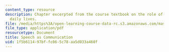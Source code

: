 ```yaml
---
content_type: resource
description: Chapter excerpted from the course textbook on the role of speech in our
  daily lives.
file: /media/https%3A/open-learning-course-data-rc.s3.amazonaws.com/mas-632-conversational-computer-systems-fall-2008/1f5b611497bffc065c78aa5d033a460f_schmandt_txt_ch1.pdf
file_type: application/pdf
resourcetype: Document
title: Speech as Communication
uid: 1f5b6114-97bf-fc06-5c78-aa5d033a460f
---
```

